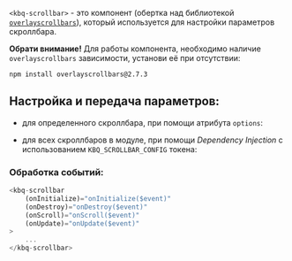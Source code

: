 `<kbq-scrollbar>` - это компонент (обертка над библиотекой [`overlayscrollbars`](https://github.com/KingSora/OverlayScrollbars)),
который используется для настройки параметров скроллбара.

**Обрати внимание!** Для работы компонента, необходимо наличие `overlayscrollbars` зависимости, установи её при отсутствии:

```
npm install overlayscrollbars@2.7.3
```

## Настройка и передача параметров:

-   для определенного скроллбара, при помощи атрибута `options`:

<!-- example(scrollbar-with-options) -->

-   для всех скроллбаров в модуле, при помощи _Dependency Injection_ c использованием `KBQ_SCROLLBAR_CONFIG` токена:

<!-- example(scrollbar-with-custom-config) -->

### Обработка событий:

```ts
<kbq-scrollbar
    (onInitialize)="onInitialize($event)"
    (onDestroy)="onDestroy($event)"
    (onScroll)="onScroll($event)"
    (onUpdate)="onUpdate($event)"
>
    ...
</kbq-scrollbar>
```
